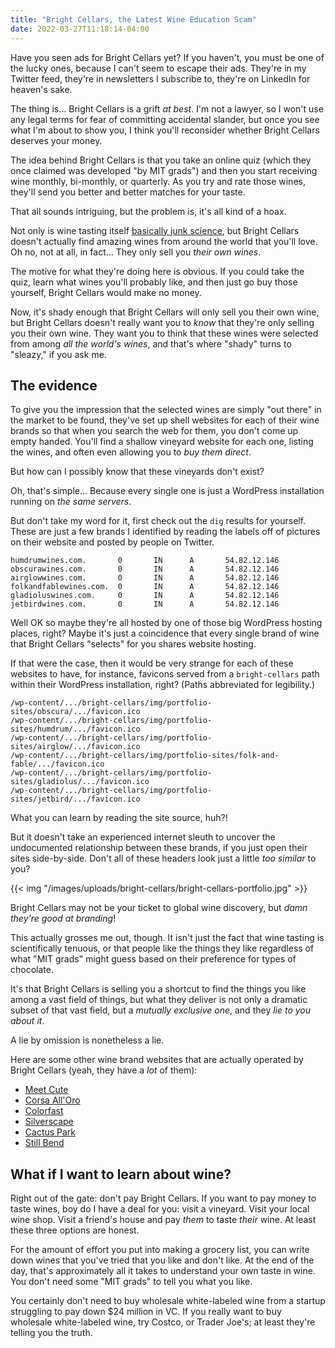 ```yaml
---
title: "Bright Cellars, the Latest Wine Education Scam"
date: 2022-03-27T11:18:14-04:00
---
```


Have you seen ads for Bright Cellars yet? If you haven't, you must be one of the
lucky ones, because I can't seem to escape their ads. They're in my Twitter
feed, they're in newsletters I subscribe to, they're on LinkedIn for heaven's
sake.

The thing is... Bright Cellars is a grift *at best*. I'm not a lawyer, so I
won't use any legal terms for fear of committing accidental slander, but once
you see what I'm about to show you, I think you'll reconsider whether Bright
Cellars deserves your money.

<!--more-->

The idea behind Bright Cellars is that you take an online quiz (which they once
claimed was developed "by MIT grads") and then you start receiving wine monthly,
bi-monthly, or quarterly. As you try and rate those wines, they'll send you
better and better matches for your taste.

That all sounds intriguing, but the problem is, it's all kind of a hoax.

Not only is wine tasting itself [basically junk science][tasting], but Bright
Cellars doesn't actually find amazing wines from around the world that you'll
love. Oh no, not at all, in fact... They only sell you *their own wines*.

[tasting]: https://www.theguardian.com/lifeandstyle/2013/jun/23/wine-tasting-junk-science-analysis

The motive for what they're doing here is obvious. If you could take the quiz,
learn what wines you'll probably like, and then just go buy those yourself,
Bright Cellars would make no money.

Now, it's shady enough that Bright Cellars will only sell you their own wine,
but Bright Cellars doesn't really want you to *know* that they're only selling
you their own wine. They want you to think that these wines were selected from
among *all the world's wines*, and that's where "shady" turns to "sleazy," if
you ask me.

## The evidence

To give you the impression that the selected wines are simply "out there" in the
market to be found, they've set up shell websites for each of their wine brands
so that when you search the web for them, you don't come up empty handed. You'll
find a shallow vineyard website for each one, listing the wines, and often even
allowing you to *buy them direct*.

But how can I possibly know that these vineyards don't exist?

Oh, that's simple... Because every single one is just a WordPress installation
running on *the same servers*.

But don't take my word for it, first check out the `dig` results for
yourself. These are just a few brands I identified by reading the labels off of
pictures on their website and posted by people on Twitter.

```
humdrumwines.com.       0       IN      A       54.82.12.146
obscurawines.com.       0       IN      A       54.82.12.146
airglowwines.com.       0       IN      A       54.82.12.146
folkandfablewines.com.  0       IN      A       54.82.12.146
gladioluswines.com.     0       IN      A       54.82.12.146
jetbirdwines.com.       0       IN      A       54.82.12.146
```

Well OK so maybe they're all hosted by one of those big WordPress hosting
places, right? Maybe it's just a coincidence that every single brand of wine
that Bright Cellars "selects" for you shares website hosting.

If that were the case, then it would be very strange for each of these websites
to have, for instance, favicons served from a `bright-cellars` path within their
WordPress installation, right? (Paths abbreviated for legibility.)

```
/wp-content/.../bright-cellars/img/portfolio-sites/obscura/.../favicon.ico
/wp-content/.../bright-cellars/img/portfolio-sites/humdrum/.../favicon.ico
/wp-content/.../bright-cellars/img/portfolio-sites/airglow/.../favicon.ico
/wp-content/.../bright-cellars/img/portfolio-sites/folk-and-fable/.../favicon.ico
/wp-content/.../bright-cellars/img/portfolio-sites/gladiolus/.../favicon.ico
/wp-content/.../bright-cellars/img/portfolio-sites/jetbird/.../favicon.ico
```

What you can learn by reading the site source, huh?!

But it doesn't take an experienced internet sleuth to uncover the undocumented
relationship between these brands, if you just open their sites
side-by-side. Don't all of these headers look just a little *too similar* to
you?

{{< img "/images/uploads/bright-cellars/bright-cellars-portfolio.jpg" >}}

Bright Cellars may not be your ticket to global wine discovery, but *damn
they're good at branding*!

This actually grosses me out, though. It isn't just the fact that wine tasting
is scientifically tenuous, or that people like the things they like regardless
of what "MIT grads" might guess based on their preference for types of
chocolate.

It's that Bright Cellars is selling you a shortcut to find the things you like
among a vast field of things, but what they deliver is not only a dramatic
subset of that vast field, but a *mutually exclusive one*, and they *lie to you
about it*.

A lie by omission is nonetheless a lie.

Here are some other wine brand websites that are actually operated by Bright
Cellars (yeah, they have a *lot* of them):

* [Meet Cute](https://www.meetcutewines.com/)
* [Corsa All'Oro](https://www.corsaallorowines.com/)
* [Colorfast](https://www.colorfastwines.com/)
* [Silverscape](https://www.silverscapewines.com/)
* [Cactus Park](https://www.cactusparkwines.com/)
* [Still Bend](https://www.stillbendwines.com/)

## What if I want to learn about wine?

Right out of the gate: don't pay Bright Cellars. If you want to pay money to
taste wines, boy do I have a deal for you: visit a vineyard. Visit your local
wine shop. Visit a friend's house and pay *them* to taste *their* wine. At least
these three options are honest.

For the amount of effort you put into making a grocery list, you can write down
wines that you've tried that you like and don't like. At the end of the day,
that's approximately all it takes to understand your own taste in wine. You
don't need some "MIT grads" to tell you what you like.

You certainly don't need to buy wholesale white-labeled wine from a startup
struggling to pay down $24 million in VC. If you really want to buy wholesale
white-labeled wine, try Costco, or Trader Joe's; at least they're telling you
the truth.
